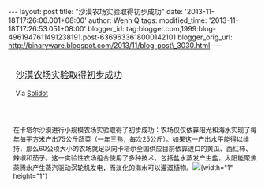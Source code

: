 --- layout: post title: "沙漠农场实验取得初步成功" date:
'2013-11-18T17:26:00.001+08:00' author: Wenh Q tags: modified\_time:
'2013-11-18T17:26:53.051+08:00' blogger\_id:
tag:blogger.com,1999:blog-4961947611491238191.post-6369633618000142101
blogger\_orig\_url:
http://binaryware.blogspot.com/2013/11/blog-post\_3030.html ---
<div style="margin: 10px; padding: 5px;">

<div style="font-size: 18px;">

[沙漠农场实验取得初步成功](http://solidot.org.feedsportal.com/c/33236/f/556826/s/3395906c/sc/26/l/0L0Ssolidot0Borg0Cstory0Dsid0F3720A1/story01.htm)

</div>

<div style="font-size: 13px;">

Via [Solidot](http://www.solidot.org/)

</div>

</div>

<div style="font-size: 13px; padding: 15px 0 10px 10px;">

在卡塔尔沙漠进行小规模农场实验取得了初步成功：农场仅仅依靠阳光和海水实现了每年每平方米产出75公斤蔬菜（一年三熟，每次25公斤）。如果这一产出水平能得以维持，那么60公顷大小的农场就足以向卡塔尔全国供应目前依靠进口的黄瓜、西红柿、辣椒和茄子。这一实验性农场组合使用了多种技术，包括盐水蒸发产生盐，太阳能聚焦蒸腾水产生蒸汽驱动涡轮机发电，而淡化的海水可以灌溉植物。![](http://solidot.org.feedsportal.com/c/33236/f/556826/s/3395906c/sc/26/mf.gif){width="1"
height="1"}

</div>
